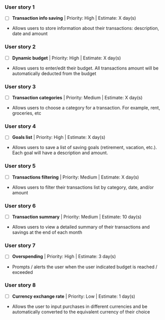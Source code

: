 ### User story 1
- [ ] **Transaction info saving** | Priority: High  | Estimate: X day(s)
- Allows users to store information about their transactions: description, date and amount

### User story 2
- [ ] **Dynamic budget** | Priority: High | Estimate: X day(s)
- Allows users to enter/edit their budget. All transactions amount will be automatically deducted from the budget

### User story 3
- [ ] **Transaction categories** | Priority: Medium | Estimate: X day(s)
- Allows users to choose a category for a transaction. For example, rent, groceries, etc

### User story 4
- [ ] **Goals list** | Priority: High | Estimate: X day(s)
- Allows users to save a list of saving goals (retirement, vacation, etc.). Each goal will have a description and amount.

### User story 5
- [ ] **Transactions filtering** | Priority: Medium | Estimate: X day(s)
- Allows users to filter their transactions list by category, date, and/or amount

### User story 6
- [ ] **Transaction summary** | Priority: Medium | Estimate: 10 day(s)
- Allows users to view a detailed summary of their transactions and savings at the end of each month

### User story 7
- [ ] **Overspending** | Priority: High | Estimate: 3 day(s) 
- Prompts / alerts the user when the user indicated budget is reached / exceeded

### User story 8
- [ ] **Currency exchange rate** | Priority: Low | Estimate: 1 day(s) 
- Allows the user to input purchases in different currencies and be automatically converted to the equivalent currency of their choice


